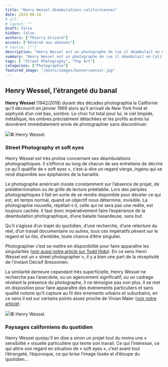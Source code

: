 ```yaml
---
title: "Henry Wessel déambulations californiennes"
date: 2019-06-10
# url: 
# layout: ""
draft: false
hidden: false
authors: ["Thierry Grizard"]
access: ["Réservé aux abonnés"]
# source: [""]
description: "Henry Wessel est un photographe de rue il déambulait en Californie avec son Leica se disposant au hasard puis revenu au studio il assemblait des histoires"
summary: "Henry Wessel est un photographe de rue il déambulait en Californie avec son Leica se disposant au hasard puis revenu au studio il assemblait des histoires"
tags: [ "Street Photography", "Pop Art"]
categories: ["Photographie"]
featured_image: "/posts/images/banner/wessel.jpg"
---
```

## Henry Wessel, l’étrangeté du banal

**Henry Wessel** (1942/2018) durant des décades photographia la Californie qu’il découvrit en janvier 1969 alors qu’il arrivait de New York froid et asphyxié d’un ciel bas, sombre. Le choc fut total pour lui, le ciel limpide, métallique, les ombres précisément détachées et les profils acérés lui donnèrent immédiatement envie de photographier sans discontinuer.

![](/posts/images/wessel/henry-wessel_street-photography_dark-thread_mep.001-2-1.jpg)© Henry Wessel.

### Street Photography et soft eyes

Henry Wessel est très prolixe concernant ses déambulations photographiques. Il s’efforce au long de chacun de ses entretiens de décrire ce qu’il qualifie de « soft eyes », c’est-à-dire un regard vierge, ingénu qui se rend disponible aux épiphanies de la banalité.

Le photographe américain insiste constamment sur l’absence de projet, de prédétermination ou de grille de lecture préétablie. Lors des périples photographiques il fait en sorte de se rendre disponible pour déceler ce qui est, en temps normal, quand un objectif nous détermine, invisible. La photographie nouvelle, répétait-t-il, celle qui ne sera pas une redite, est toujours cachée. Il faut donc impérativement faire l’expérience de la déambulation photographique, d’une balade hasardeuse, sans but.

Qu’il s’agisse d’un trajet du quotidien, d’une recherche, d’une relecture du réel, d’un travail documentaire ou autres, tous ces impératifs pèsent sur le regard et lui ôte, d’emblée, toute chance d’être singulier.

Photographier c’est se mettre en disponibilité pour faire apparaître les singularités ([voir aussi notre article sur Todd Hido](/todd-hido-photography/)). En ce sens Henri Wessel est un « street photographer », il y a bien une part de la réceptivité de l’Instant Décisif Bressonien.

La similarité demeure cependant très superficielle, Henry Wessel ne recherche pas l’anecdote, ou un agencement significatif, ou un cadrage révélant la présence du photographe, il ne témoigne pas non plus. Il se met en disposition pour faire apparaître des événements particuliers et sans qualité notoire qu’il capture au fil des errements urbains et suburbains, en ce sens il est sur certains points assez proche de Vivian Maier ([voir notre article](/vivian-maier-street-photography/)).

![](/posts/images/wessel/henry-wessel_street-photography_dark-thread_mep.001.jpg)© Henry Wessel.

### Paysages californiens du quotidien

Henry Wessel quoiqu’il en dise a sinon un projet tout du moins une « sensibilité » visuelle particulière qui teinte son travail. Ce qui l’intéresse, ce qui attire son regard en situation de « soft eyes », c’est avant tout l’étrangeté, l’équivoque, ce qui brise l’image lissée et d’étoupe du quotidien...